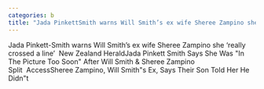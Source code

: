 ```yaml
---
categories: b
title: "Jada PinkettSmith warns Will Smith’s ex wife Sheree Zampino she ‘really crossed a line’  New Zealand Herald"
---
```

Jada Pinkett-Smith warns Will Smith’s ex wife Sheree Zampino she ‘really crossed a line’&nbsp;&nbsp;New Zealand HeraldJada Pinkett Smith Says She Was "In The Picture Too Soon" After Will Smith & Sheree Zampino Split&nbsp;&nbsp;AccessSheree Zampino, Will Smith"s Ex, Says Their Son Told Her He Didn"t 